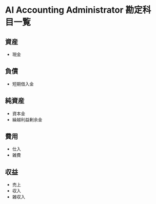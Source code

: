 # AI Accounting Administrator 勘定科目一覧
## 資産
  - 現金
## 負債
  - 短期借入金
## 純資産
  - 資本金
  - 繰越利益剰余金
## 費用
  - 仕入
  - 雑費
## 収益
  - 売上
  - 収入
  - 雑収入

